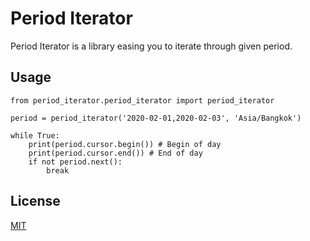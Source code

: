 # Period Iterator

Period Iterator is a library easing you to iterate through given period.

## Usage

```
from period_iterator.period_iterator import period_iterator

period = period_iterator('2020-02-01,2020-02-03', 'Asia/Bangkok')

while True:
    print(period.cursor.begin()) # Begin of day
    print(period.cursor.end()) # End of day
    if not period.next():
        break
```

## License

[MIT](https://github.com/chonla/period-iterator/blob/master/LICENSE)
